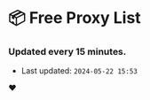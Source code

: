 # :package: Free Proxy List
### Updated every 15 minutes.

- Last updated: `2024-05-22 15:53`

:heart:
